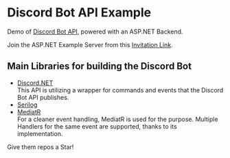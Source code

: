 # Discord Bot API Example
Demo of [Discord Bot API](https://discord.com/developers/docs/intro), powered with an ASP.NET Backend.

Join the ASP.NET Example Server from this [Invitation Link](https://discord.gg/sRz2RZ4GgN).

## Main Libraries for building the Discord Bot
+ [Discord.NET](https://discordnet.dev/index.html)  
    This API is utilizing a wrapper for commands and events that the Discord Bot API publishes.
+ [Serilog](https://github.com/serilog/serilog-aspnetcore)
+ [MediatR](https://github.com/jbogard/MediatR)  
    For a cleaner event handling, MediatR is used for the purpose. Multiple Handlers for the same event are supported, thanks to its implementation.

Give them repos a Star!